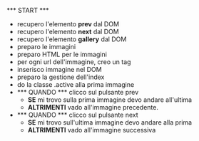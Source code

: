 *** START ***

- recupero l'elemento **prev** dal DOM
- recupero l'elemento **next** dal DOM
- recupero l'elemento **gallery** dal DOM
- preparo le immagini 
- preparo HTML per le immagini
- per ogni url dell'immagine, creo un tag <img>
- inserisco immagine nel DOM
- preparo la gestione dell'index
- do la classe .active alla prima immagine
- *** QUANDO *** clicco sul pulsante prev 
  - **SE** mi trovo sulla prima immagine devo andare all'ultima
  - **ALTRIMENTI** vado all'immagine precedente.
- *** QUANDO *** clicco sul pulsante next
  - **SE** mi trovo sull'ultima immagine devo andare alla prima
  - **ALTRIMENTI** vado all'immagine successiva   